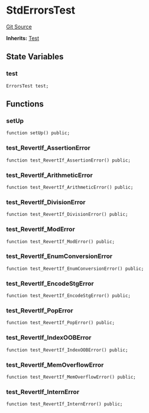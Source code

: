 # StdErrorsTest
[Git Source](https://github.com/dustinstacy/boncurs/blob/02ed8078bd89ba19394d69164a2bad75906f2c24/lib/forge-std/test/StdError.t.sol)

**Inherits:**
[Test](/lib/forge-std/src/Test.sol/abstract.Test.md)


## State Variables
### test

```solidity
ErrorsTest test;
```


## Functions
### setUp


```solidity
function setUp() public;
```

### test_RevertIf_AssertionError


```solidity
function test_RevertIf_AssertionError() public;
```

### test_RevertIf_ArithmeticError


```solidity
function test_RevertIf_ArithmeticError() public;
```

### test_RevertIf_DivisionError


```solidity
function test_RevertIf_DivisionError() public;
```

### test_RevertIf_ModError


```solidity
function test_RevertIf_ModError() public;
```

### test_RevertIf_EnumConversionError


```solidity
function test_RevertIf_EnumConversionError() public;
```

### test_RevertIf_EncodeStgError


```solidity
function test_RevertIf_EncodeStgError() public;
```

### test_RevertIf_PopError


```solidity
function test_RevertIf_PopError() public;
```

### test_RevertIf_IndexOOBError


```solidity
function test_RevertIf_IndexOOBError() public;
```

### test_RevertIf_MemOverflowError


```solidity
function test_RevertIf_MemOverflowError() public;
```

### test_RevertIf_InternError


```solidity
function test_RevertIf_InternError() public;
```

